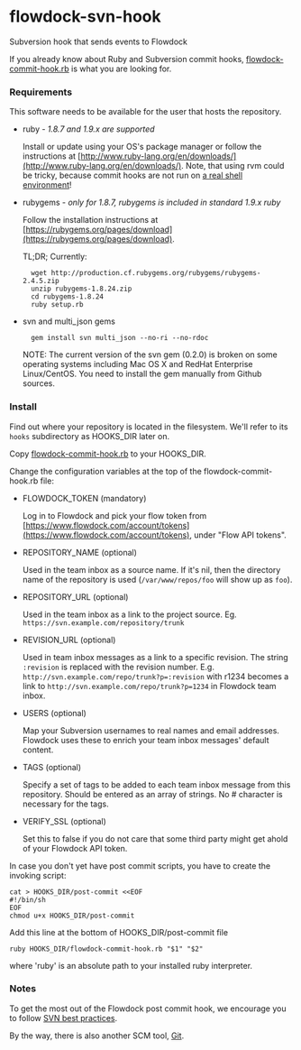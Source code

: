 flowdock-svn-hook
=================

Subversion hook that sends events to Flowdock

If you already know about Ruby and Subversion commit hooks,
[flowdock-commit-hook.rb](https://github.com/flowdock/flowdock-svn-hook/raw/master/hooks/flowdock-commit-hook.rb)
is what you are looking for.

### Requirements

This software needs to be available for the user that hosts the repository.

* ruby - _1.8.7 and 1.9.x are supported_

  Install or update using your OS's package manager or follow the instructions
  at [http://www.ruby-lang.org/en/downloads/](http://www.ruby-lang.org/en/downloads/).
  Note, that using rvm could be tricky, because commit hooks are not run on
  [a real shell environment](http://svnbook.red-bean.com/en/1.1/ch05s02.html#svn-ch-5-sect-2.1)!

* rubygems - _only for 1.8.7, rubygems is included in standard 1.9.x ruby_

  Follow the installation instructions at [https://rubygems.org/pages/download](https://rubygems.org/pages/download).

  TL;DR; Currently:

        wget http://production.cf.rubygems.org/rubygems/rubygems-2.4.5.zip
        unzip rubygems-1.8.24.zip
        cd rubygems-1.8.24
        ruby setup.rb

* svn and multi_json gems

        gem install svn multi_json --no-ri --no-rdoc

  NOTE: The current version of the svn gem (0.2.0) is broken on some operating
  systems including Mac OS X and RedHat Enterprise Linux/CentOS. You need to
  install the gem manually from Github sources.

### Install

Find out where your repository is located in the filesystem. We'll refer to its
`hooks` subdirectory as HOOKS_DIR later on.

Copy [flowdock-commit-hook.rb](https://github.com/flowdock/flowdock-svn-hook/raw/master/hooks/flowdock-commit-hook.rb)
to your HOOKS_DIR.

Change the configuration variables at the top of the flowdock-commit-hook.rb file:

* FLOWDOCK_TOKEN (mandatory)

  Log in to Flowdock and pick your flow token from [https://www.flowdock.com/account/tokens](https://www.flowdock.com/account/tokens), under "Flow API tokens".

* REPOSITORY_NAME (optional)

  Used in the team inbox as a source name. If it's nil, then the directory name of
  the repository is used (`/var/www/repos/foo` will show up as `foo`).

* REPOSITORY_URL (optional)

  Used in the team inbox as a link to the project source.
  Eg. `https://svn.example.com/repository/trunk`

* REVISION_URL (optional)

  Used in team inbox messages as a link to a specific revision. The string
  `:revision` is replaced with the revision number. E.g.
  `http://svn.example.com/repo/trunk?p=:revision` with r1234 becomes a link to
  `http://svn.example.com/repo/trunk?p=1234` in Flowdock team inbox.

* USERS (optional)

  Map your Subversion usernames to real names and email addresses.
  Flowdock uses these to enrich your team inbox messages' default content.

* TAGS (optional)

  Specify a set of tags to be added to each team inbox message from this 
  repository. Should be entered as an array of strings. No # character is 
  necessary for the tags.

* VERIFY_SSL (optional)

  Set this to false if you do not care that some third party might get
  ahold of your Flowdock API token.

In case you don't yet have post commit scripts, you have to create the invoking
script:

    cat > HOOKS_DIR/post-commit <<EOF
    #!/bin/sh
    EOF
    chmod u+x HOOKS_DIR/post-commit

Add this line at the bottom of HOOKS_DIR/post-commit file

    ruby HOOKS_DIR/flowdock-commit-hook.rb "$1" "$2"

where 'ruby' is an absolute path to your installed ruby interpreter.

### Notes

To get the most out of the Flowdock post commit hook, we encourage you to
follow [SVN best practices](http://blog.evanweaver.com/2007/08/15/svn-branching-best-practices-in-practice/).

By the way, there is also another SCM tool, [Git](http://git-scm.org).

